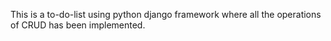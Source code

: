 This is a to-do-list using python django framework where all the operations of CRUD has been implemented.
